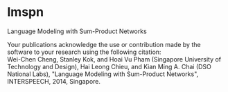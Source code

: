 lmspn
=====

Language Modeling with Sum-Product Networks

Your publications acknowledge the use or contribution made
by the software to your research using the following citation: <br>
Wei-Chen Cheng, Stanley Kok, and Hoai Vu Pham (Singapore University
of Technology and Design), Hai Leong Chieu, and Kian Ming A. Chai
(DSO National Labs), "Language Modeling with Sum-Product Networks",
INTERSPEECH, 2014, Singapore.
